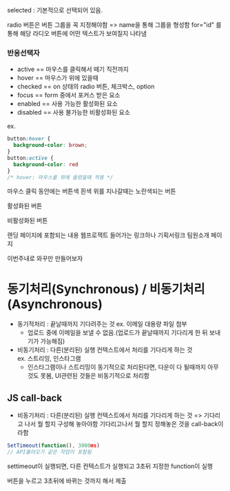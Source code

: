 selected : 기본적으로 선택되어 있음.

radio 버튼은 버튼 그룹을 꼭 지정해야함
=> name을 통해 그룹을 형성함
for="id" 를 통해 해당 라디오 버튼에 어떤 텍스트가 보여질지 나타냄

### 반응선택자

- active == 마우스를 클릭해서 떼기 직전까지
- hover == 마우스가 위에 있을때
- checked == on 상태의 radio 버튼, 체크박스, option
- focus == form 중에서 포커스 받은 요소
- enabled == 사용 가능한 활성화된 요소
- disabled == 사용 불가능한 비활성화된 요소

ex.

```CSS
button:hover {
  background-color: brown;
}
button:active {
  background-color: red
}
/* hover: 마우스를 위에 올렸을때 적용 */
```

마우스 클릭 동안에는 버튼색 흰색
위를 지나갈때는 노란색되는 버튼

활성화된 버튼

비활성화된 버튼

렌딩 페이지에 포함되는 내용
웹프로잭트 들어가는 링크하나
기획서링크
팀원소개 페이지

이번주내로 와꾸만 만들어보자

# 동기처리(Synchronous) / 비동기처리(Asynchronous)

- 동기적처리 : 끝날때까지 기다려주는 것
  ex. 이메일 대용량 파일 첨부
  - 업로드 중에 이메일을 보낼 수 없음.(업로드가 끝날때까지 기다리게 한 뒤 보내기가 가능해짐)
- 비동기처리 : 다른(분리된) 실행 컨텍스트에서 처리를 기다리게 하는 것
  <br/>
  ex. 스트리밍, 인스타그램
  - 인스타그램이나 스트리밍이 동기적으로 처리된다면, 다운이 다 될때까지 아무것도 못봄, UI관련된 것들은 비동기적으로 처리함

## JS call-back

- 비동기처리 : 다른(분리된) 실행 컨텍스트에서 처리를 기다리게 하는 것
  => 기다리고 나서 뭘 할지 구성해 놓아야함
  기다리고나서 뭘 할지 정해놓은 것을 call-back이라함

```js
SetTimeout(function(), 3000ms)
// API불러오기 같은 작업이 포함됨
```

settimeout이 실행되면, 다른 컨텍스트가 실행되고 3초뒤 지정한 function이 실행

버튼을 누르고 3초뒤에 바뀌는 것까지 해서 제출
